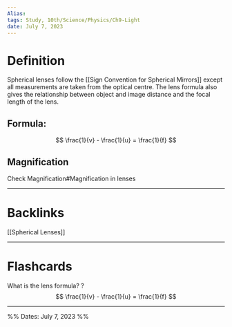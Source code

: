 ```yaml
---
Alias:
tags: Study, 10th/Science/Physics/Ch9-Light
date: July 7, 2023
---
```

# Definition
Spherical lenses follow the [[Sign Convention for Spherical Mirrors]] except all measurements are taken from the optical centre.
The lens formula also gives the relationship between object and image distance and the focal length of the lens.
## Formula:
$$
\frac{1}{v} - \frac{1}{u} = \frac{1}{f}
$$

## Magnification
Check Magnification#Magnification in lenses

---
# Backlinks
[[Spherical Lenses]]

---
# Flashcards

What is the lens formula?
?
$$
\frac{1}{v} - \frac{1}{u} = \frac{1}{f}
$$
<!--SR:!2025-06-09,505,280-->

---

%%
Dates: July 7, 2023
%%